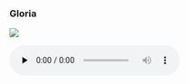 ### Gloria

![](./mass-iii-gloria.jpg)

<audio src="https://storage.googleapis.com/kyriale/djc_03_gloria_mp3.mp3" preload="none" controls="controls"></audio>
